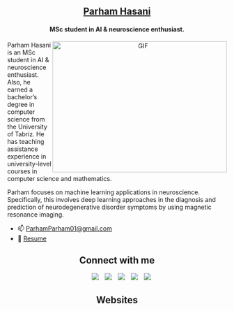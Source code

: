 <h2 align="center"><a href="https://parhamhasani.wixsite.com/aboutme" target="blank">
Parham Hasani</a></h2>

<h4 align="center">MSc student in AI & neuroscience enthusiast.</h4>

<a target="_blank" align="center">
  <img align="right" top="500" height="300" width="400" alt="GIF" src="https://media.giphy.com/media/SWoSkN6DxTszqIKEqv/giphy.gif">
</a>

Parham Hasani is an MSc student in AI & neuroscience enthusiast. Also, he earned a bachelor’s degree in computer science from the University of Tabriz. He has teaching assistance experience in university-level courses in computer science and mathematics.

Parham focuses on machine learning applications in neuroscience.
Specifically, this involves deep learning approaches in the diagnosis and prediction of neurodegenerative disorder symptoms by using magnetic resonance imaging.
- 📫 ParhamParham01@gmail.com
- 📃 <a href="https://drive.google.com/file/d/17VJxBU3-gWa2n0KT-hszeRmyub-vFcsB/view?usp=sharing" target="blank">Resume</a>

<h2 align="center" > Connect with me </h2>

 <div align="center"  class="icons-social" style="margin-left: 10px;">
        <a style="margin-left: 10px;"  target="_blank" href="https://www.linkedin.com/in/parhamhasani/">
			<img src="https://img.icons8.com/doodle/40/000000/linkedin--v2.png"></a>
        <a style="margin-left: 10px;" target="_blank" href="https://twitter.com/parham_Hasani/">
		<img src="https://img.icons8.com/doodle/40/000000/twitter--v1.png"></a>
        <a style="margin-left: 10px;" target="_blank" href="https://www.instagram.com/parhamhasani.ai/">
		<img src="https://img.icons8.com/doodle/40/000000/instagram-new--v2.png"></a>
	<a style="margin-left: 10px;" target="_blank" href="https://www.reddit.com/user/parhamparham01">
	   <img src="https://img.icons8.com/doodle/40/000000/reddit--v2.png"></a>						    
	<a style="margin-left: 10px;" target="_blank" href="https://www.facebook.com/Parham.HasaniAI">
		<img src="https://img.icons8.com/doodle/40/000000/facebook--v2.png"></a>
      </div>
   
<h2 align="center" > Websites </h2>


<!--
**ParhamHasani/ParhamHasani** is a ✨ _special_ ✨ repository because its `README.md` (this file) appears on your GitHub profile.

Here are some ideas to get you started:

- 🔭 I’m currently working on ...
- 🌱 I’m currently learning ...
- 👯 I’m looking to collaborate on ...
- 🤔 I’m looking for help with ...
- 💬 Ask me about ...
- 📫 How to reach me: ...
- 😄 Pronouns: ...
- ⚡ Fun fact: ...
-->
